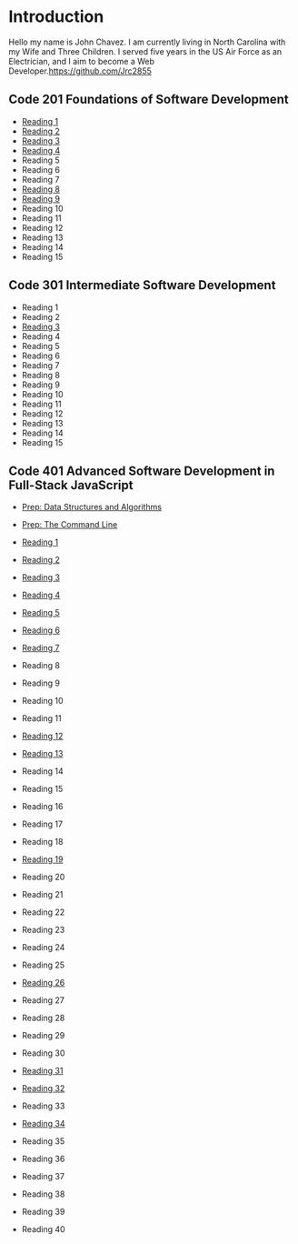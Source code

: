 # Introduction
Hello my name is John Chavez. I am currently living in North Carolina with my Wife and Three Children. I served five years in the US Air Force as an Electrician, and I aim to become a Web Developer.https://github.com/Jrc2855

## Code 201 Foundations of Software Development

* [Reading 1](Reading1.md)
* [Reading 2](Reading2.md)
* [Reading 3](Reading3.md)
* [Reading 4](Reading4.md)
* Reading 5
* Reading 6
* Reading 7
* [Reading 8](Reading8.md)
* [Reading 9](Reading9.md)
* Reading 10
* Reading 11
* Reading 12
* Reading 13
* Reading 14
* Reading 15

## Code 301 Intermediate Software Development

* Reading 1
* Reading 2
* [Reading 3](301-3.md)
* Reading 4
* Reading 5
* Reading 6
* Reading 7
* Reading 8
* Reading 9
* Reading 10
* Reading 11
* Reading 12
* Reading 13
* Reading 14
* Reading 15

## Code 401 Advanced Software Development in Full-Stack JavaScript

* [Prep: Data Structures and Algorithms](401-DSA.md)
* [Prep: The Command Line](401-TCL.md)

* [Reading 1](401-1.md)
* [Reading 2](401-2.md)
* [Reading 3](401-3.md)
* [Reading 4](401-4.md)
* [Reading 5](401-5.md)
* [Reading 6](401-6.md)
* [Reading 7](401-7.md)
* Reading 8
* Reading 9
* Reading 10
* Reading 11
* [Reading 12](401-12.md)
* [Reading 13](401-13.md)
* Reading 14
* Reading 15
* Reading 16
* Reading 17
* Reading 18
* [Reading 19](401-19.md)
* Reading 20
* Reading 21
* Reading 22
* Reading 23
* Reading 24
* Reading 25
* [Reading 26](401-26.md)
* Reading 27
* Reading 28
* Reading 29
* Reading 30
* [Reading 31](401-31.md)
* [Reading 32](401-32.md)
* Reading 33
* [Reading 34](401-34.md)
* Reading 35
* Reading 36
* Reading 37
* Reading 38
* Reading 39
* Reading 40